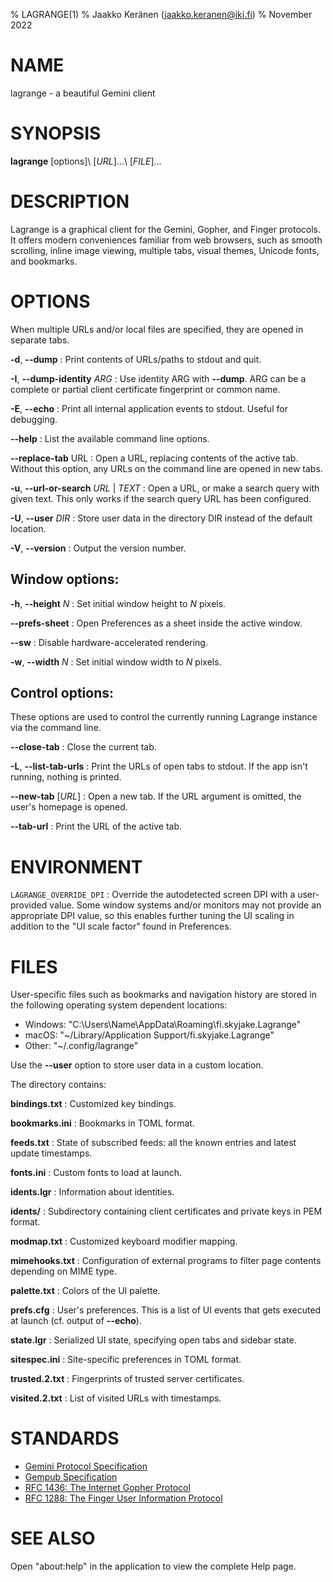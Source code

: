 % LAGRANGE(1)
% Jaakko Keränen (jaakko.keranen@iki.fi)
% November 2022

# NAME

lagrange - a beautiful Gemini client

# SYNOPSIS

**lagrange** \[options\]\ \[_URL_\]...\ \[_FILE_\]...

# DESCRIPTION

Lagrange is a graphical client for the Gemini, Gopher, and Finger protocols.
It offers modern conveniences familiar from web browsers, such as smooth scrolling, inline image viewing, multiple tabs, visual themes, Unicode fonts, and bookmarks.

# OPTIONS

When multiple URLs and/or local files are specified, they are opened in separate tabs.

**-d**, **\--dump**
:   Print contents of URLs/paths to stdout and quit.

**-I**, **\--dump-identity** _ARG_
:   Use identity ARG with **\--dump**. ARG can be a complete or partial client certificate fingerprint or common name.

**-E**, **\--echo**
:   Print all internal application events to stdout. Useful for debugging.

**\--help**
:   List the available command line options.

**\--replace-tab** URL
:   Open a URL, replacing contents of the active tab. Without this option, any URLs on the command line are opened in new tabs.

**-u**, **\--url-or-search** _URL_ | _TEXT_
:   Open a URL, or make a search query with given text. This only works if the search query URL has been configured.

**-U**, **\--user** _DIR_
:   Store user data in the directory DIR instead of the default location.

**-V**, **\--version**
:   Output the version number.

## Window options:

**-h**, **\--height** _N_
:   Set initial window height to _N_ pixels.

**\--prefs-sheet**
:   Open Preferences as a sheet inside the active window.

**\--sw**
:   Disable hardware-accelerated rendering.

**-w**, **\--width** _N_
:   Set initial window width to _N_ pixels.

## Control options:

These options are used to control the currently running Lagrange instance via the command line.

**\--close-tab**
:   Close the current tab.

**-L**, **\--list-tab-urls**
:   Print the URLs of open tabs to stdout. If the app isn't running, nothing is printed.

**\--new-tab** [_URL_]
:   Open a new tab. If the URL argument is omitted, the user's homepage is opened.

**\--tab-url**
:   Print the URL of the active tab.

# ENVIRONMENT

`LAGRANGE_OVERRIDE_DPI`
:   Override the autodetected screen DPI with a user-provided value. Some window systems and/or monitors may not provide an appropriate DPI value, so this enables further tuning the UI scaling in addition to the "UI scale factor" found in Preferences.

# FILES

User-specific files such as bookmarks and navigation history are stored in the following operating system dependent locations:

- Windows: "C:\\Users\\Name\\AppData\\Roaming\\fi.skyjake.Lagrange"
- macOS: "~/Library/Application Support/fi.skyjake.Lagrange"
- Other: "~/.config/lagrange" 

Use the **\--user** option to store user data in a custom location.

The directory contains:

**bindings.txt**
:   Customized key bindings.

**bookmarks.ini**
:   Bookmarks in TOML format.

**feeds.txt**
:   State of subscribed feeds: all the known entries and latest update timestamps.

**fonts.ini**
:   Custom fonts to load at launch.

**idents.lgr**
:   Information about identities.

**idents/**
:   Subdirectory containing client certificates and private keys in PEM format.

**modmap.txt**
:   Customized keyboard modifier mapping.

**mimehooks.txt**
:   Configuration of external programs to filter page contents depending on MIME type.

**palette.txt**
:   Colors of the UI palette.

**prefs.cfg**
:   User's preferences. This is a list of UI events that gets executed at launch (cf. output of **\--echo**).

**state.lgr**
:   Serialized UI state, specifying open tabs and sidebar state.

**sitespec.ini**
:   Site-specific preferences in TOML format.

**trusted.2.txt**
:   Fingerprints of trusted server certificates.

**visited.2.txt**
:   List of visited URLs with timestamps.

# STANDARDS

* [Gemini Protocol Specification](https://gemini.circumlunar.space/docs/specification.gmi)
* [Gempub Specification](https://codeberg.org/oppenlab/gempub)
* [RFC 1436: The Internet Gopher Protocol](https://datatracker.ietf.org/doc/html/rfc1436)
* [RFC 1288: The Finger User Information Protocol](https://datatracker.ietf.org/doc/html/rfc1288)

# SEE ALSO

Open "about:help" in the application to view the complete Help page.